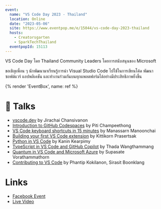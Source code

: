 ```yaml
---
event:
  name: "VS Code Day 2023 - Thailand"
  location: Online
  date: "2023-05-06"
  site: https://www.eventpop.me/e/15044/vs-code-day-2023-thailand
  hosts:
    - Creatorsgarten
    - SparkTechThailand
  eventpopId: 15113
---
```


VS Code Day โดย Thailand Community Leaders โดยการสนับสนุนของ Microsoft

ขอเชิญเพื่อน ๆ นักพัฒนามาเรียนรู้การนำ Visual Studio Code ไปใช้ในการเขียนโค้ด พัฒนาซอฟต์แวร์ แอปพลิเคชัน และทำงานร่วมกันบนทุกแพลตฟอร์มได้อย่างมีประสิทธิภาพยิ่งขึ้น

{% render 'EventBox', name: ref %}

# 🎤 Talks

- [vscode.dev](https://www.youtube.com/watch?v=ezsjCVXlOW0&list=PLTuz2sLvbRpxobrOOVPpeW_wGjqRjD8qt&index=1) by Jirachai Chansivanon
- [Introduction to GitHub Codespaces](https://www.youtube.com/watch?v=RVMlHxYldfk&list=PLTuz2sLvbRpxobrOOVPpeW_wGjqRjD8qt&index=2) by Piti Champeethong
- [VS Code keyboard shortcuts in 15 minutes](https://www.youtube.com/watch?v=kx9_RDsAKRY&list=PLTuz2sLvbRpxobrOOVPpeW_wGjqRjD8qt&index=3) by Manassarn Manoonchai
- [Building your first VS Code extension](https://www.youtube.com/watch?v=eRZgg0vD0WE&list=PLTuz2sLvbRpxobrOOVPpeW_wGjqRjD8qt&index=4) by Kittikorn Prasertsak
- [Python in VS Code](https://www.youtube.com/watch?v=aeTydSml28M&list=PLTuz2sLvbRpxobrOOVPpeW_wGjqRjD8qt&index=5) by Kanin Kearpimy
- [TypeScript in VS Code and GitHub Copilot](https://www.youtube.com/watch?v=ccImhwmp0Ak&list=PLTuz2sLvbRpxobrOOVPpeW_wGjqRjD8qt&index=6) by Thada Wangthammang
- [Quantum in VS Code and Microsoft Azure](https://www.youtube.com/watch?v=ApIarHh3u14&list=PLTuz2sLvbRpxobrOOVPpeW_wGjqRjD8qt&index=7) by Supasate Vorathammathorn
- [Contributing to VS Code](https://www.youtube.com/watch?v=1EI-YdsPM3E&list=PLTuz2sLvbRpxobrOOVPpeW_wGjqRjD8qt&index=8) by Phantip Kokilanon, Sirasit Boonklang

# Links

- [Facebook Event](https://www.facebook.com/events/1588861994949479)
- [Live Video](https://www.facebook.com/SparkTechTH/videos/783805536598954)
